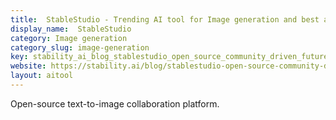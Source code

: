 ```yaml
---
title:  StableStudio - Trending AI tool for Image generation and best alternatives
display_name:  StableStudio
category: Image generation
category_slug: image-generation
key: stability_ai_blog_stablestudio_open_source_community_driven_future_dre
website: https://stability.ai/blog/stablestudio-open-source-community-driven-future-dreamstudio-release
layout: aitool
---
```


Open-source text-to-image collaboration platform.
